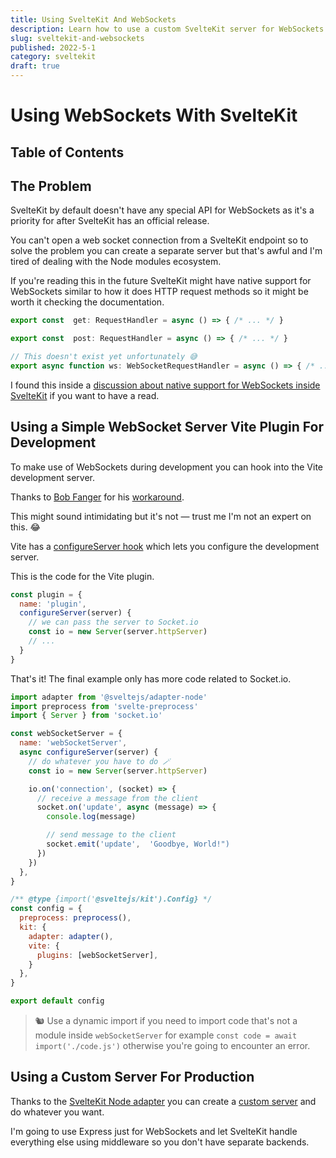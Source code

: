 ```yaml
---
title: Using SvelteKit And WebSockets
description: Learn how to use a custom SvelteKit server for WebSockets.
slug: sveltekit-and-websockets
published: 2022-5-1
category: sveltekit
draft: true
---
```


# Using WebSockets With SvelteKit

## Table of Contents

## The Problem

SvelteKit by default doesn't have any special API for WebSockets as it's a priority for after SvelteKit has an official release.

You can't open a web socket connection from a SvelteKit endpoint so to solve the problem you can create a separate server but that's awful and I'm tired of dealing with the Node modules ecosystem.

If you're reading this in the future SvelteKit might have native support for WebSockets similar to how it does HTTP request methods so it might be worth it checking the documentation.

```ts:endpoint.ts showLineNumbers
export const  get: RequestHandler = async () => { /* ... */ }

export const  post: RequestHandler = async () => { /* ... */ }

// This doesn't exist yet unfortunately 😅
export async function ws: WebSocketRequestHandler = async () => { /* ... */ }
```

I found this inside a [discussion about native support for WebSockets inside SvelteKit](https://github.com/sveltejs/kit/issues/1491) if you want to have a read.

## Using a Simple WebSocket Server Vite Plugin For Development

To make use of WebSockets during development you can hook into the Vite development server.

Thanks to [Bob Fanger](https://github.com/bfanger) for his [workaround](https://github.com/sveltejs/kit/issues/1491#issuecomment-955205323).

This might sound intimidating but it's not — trust me I'm not an expert on this. 😂

Vite has a [configureServer hook](https://vitejs.dev/guide/api-plugin.html#configureserver) which lets you configure the development server.

This is the code for the Vite plugin.

```js:example.js showLineNumbers
const plugin = {
  name: 'plugin',
  configureServer(server) {
    // we can pass the server to Socket.io
    const io = new Server(server.httpServer)
    // ...
  }
}
```

That's it! The final example only has more code related to Socket.io.

```js:svelte.config.js {3, 5-21, 28-30} showLineNumbers
import adapter from '@sveltejs/adapter-node'
import preprocess from 'svelte-preprocess'
import { Server } from 'socket.io'

const webSocketServer = {
  name: 'webSocketServer',
  async configureServer(server) {
    // do whatever you have to do 🪄
    const io = new Server(server.httpServer)

    io.on('connection', (socket) => {      
      // receive a message from the client
      socket.on('update', async (message) => {
        console.log(message)

        // send message to the client
        socket.emit('update',  'Goodbye, World!")
      })
    })
  },
}

/** @type {import('@sveltejs/kit').Config} */
const config = {
  preprocess: preprocess(),
  kit: {
    adapter: adapter(),
    vite: {
      plugins: [webSocketServer],
    }
  },
}

export default config
```

> 🐿️ Use a dynamic import if you need to import code that's not a module inside `webSocketServer` for example `const code = await import('./code.js')` otherwise you're going to encounter an error.

## Using a Custom Server For Production

Thanks to the [SvelteKit Node adapter](https://github.com/sveltejs/kit/tree/master/packages/adapter-node) you can create a [custom server](https://github.com/sveltejs/kit/tree/master/packages/adapter-node) and do whatever you want.

I'm going to use Express just for WebSockets and let SvelteKit handle everything else using middleware so you don't have separate backends.